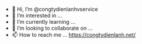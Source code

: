 - 👋 Hi, I’m @congtydienlanhvservice
- 👀 I’m interested in ...
- 🌱 I’m currently learning ...
- 💞️ I’m looking to collaborate on ...
- 📫 How to reach me ...  https://congtydienlanh.net/

<!---
congtydienlanhvservice/congtydienlanhvservice is a ✨ special ✨ repository because its `README.md` (this file) appears on your GitHub profile.
You can click the Preview link to take a look at your changes.
  
